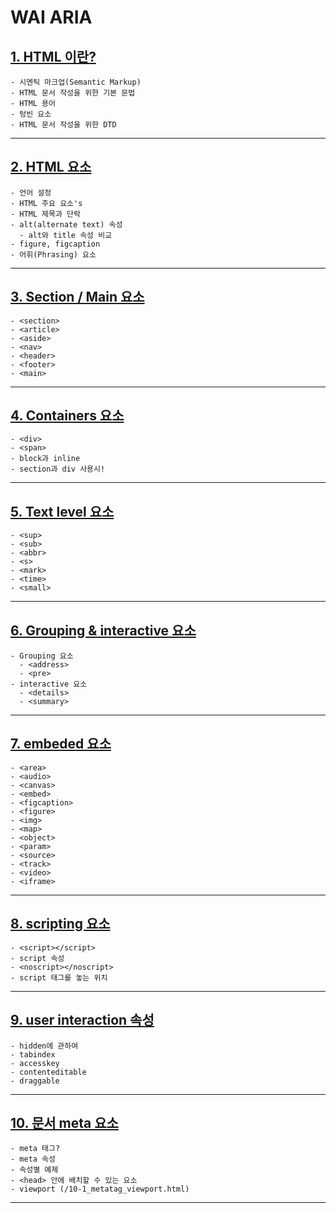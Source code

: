 # WAI ARIA

## [1. HTML 이란?](/1_HTML_introduce.html)

    - 시멘틱 마크업(Semantic Markup)
    - HTML 문서 작성을 위한 기본 문법
    - HTML 용어
    - 텅빈 요소
    - HTML 문서 작성을 위한 DTD

---

## [2. HTML 요소](/2_HTML_Element.html)

    - 언어 설정
    - HTML 주요 요소's
    - HTML 제목과 단락
    - alt(alternate text) 속성
      - alt와 title 속성 비교
    - figure, figcaption
    - 어휘(Phrasing) 요소

---

## [3. Section / Main 요소](/3_section_main.html)

    - <section>
    - <article>
    - <aside>
    - <nav>
    - <header>
    - <footer>
    - <main>

---

## [4. Containers 요소](/4_containers.html)

    - <div>
    - <span>
    - block과 inline
    - section과 div 사용시!

---

## [5. Text level 요소](/5_textlevel.html)

    - <sup>
    - <sub>
    - <abbr>
    - <s>
    - <mark>
    - <time>
    - <small>

---

## [ 6. Grouping & interactive 요소](/6_grouping&interactive.html)

    - Grouping 요소
      - <address>
      - <pre>
    - interactive 요소
      - <details>
      - <summary>
---

## [7. embeded 요소](/7_Embeded.html)

    - <area>
    - <audio>
    - <canvas>
    - <embed>
    - <figcaption>
    - <figure>
    - <img>
    - <map>
    - <object>
    - <param>
    - <source>
    - <track>
    - <video>
    - <iframe>

---


## [8. scripting 요소](/8_scripting.html)

    - <script></script>
    - script 속성
    - <noscript></noscript>
    - script 태그를 놓는 위치
---

## [9. user interaction 속성](/9_UI.html)

    - hidden에 관하여
    - tabindex
    - accesskey
    - contenteditable
    - draggable

---

## [10. 문서 meta 요소](/10_meta.html)

    - meta 태그?
    - meta 속성
    - 속성별 예제
    - <head> 안에 배치할 수 있는 요소
    - viewport (/10-1_metatag_viewport.html)

---
